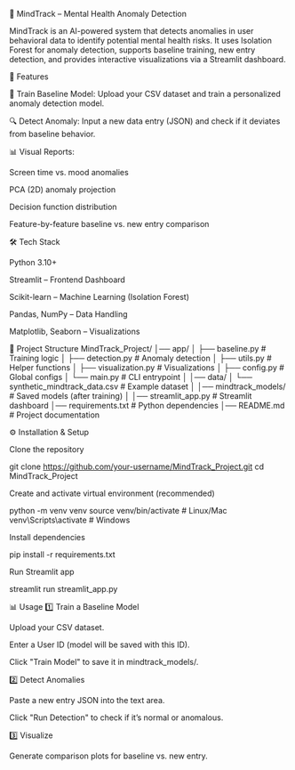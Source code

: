 🧠 MindTrack – Mental Health Anomaly Detection

MindTrack is an AI-powered system that detects anomalies in user behavioral data to identify potential mental health risks.
It uses Isolation Forest for anomaly detection, supports baseline training, new entry detection, and provides interactive visualizations via a Streamlit dashboard.

🚀 Features

📂 Train Baseline Model: Upload your CSV dataset and train a personalized anomaly detection model.

🔍 Detect Anomaly: Input a new data entry (JSON) and check if it deviates from baseline behavior.

📊 Visual Reports:

Screen time vs. mood anomalies

PCA (2D) anomaly projection

Decision function distribution

Feature-by-feature baseline vs. new entry comparison

🛠️ Tech Stack

Python 3.10+

Streamlit – Frontend Dashboard

Scikit-learn – Machine Learning (Isolation Forest)

Pandas, NumPy – Data Handling

Matplotlib, Seaborn – Visualizations

📂 Project Structure
MindTrack_Project/
│── app/
│   ├── baseline.py        # Training logic
│   ├── detection.py       # Anomaly detection
│   ├── utils.py           # Helper functions
│   ├── visualization.py   # Visualizations
│   ├── config.py          # Global configs
│   └── main.py            # CLI entrypoint
│
│── data/
│   └── synthetic_mindtrack_data.csv  # Example dataset
│
│── mindtrack_models/      # Saved models (after training)
│
│── streamlit_app.py       # Streamlit dashboard
│── requirements.txt       # Python dependencies
│── README.md              # Project documentation

⚙️ Installation & Setup

Clone the repository

git clone https://github.com/your-username/MindTrack_Project.git
cd MindTrack_Project


Create and activate virtual environment (recommended)

python -m venv venv
source venv/bin/activate      # Linux/Mac
venv\Scripts\activate         # Windows


Install dependencies

pip install -r requirements.txt


Run Streamlit app

streamlit run streamlit_app.py

📊 Usage
1️⃣ Train a Baseline Model

Upload your CSV dataset.

Enter a User ID (model will be saved with this ID).

Click "Train Model" to save it in mindtrack_models/.

2️⃣ Detect Anomalies

Paste a new entry JSON into the text area.

Click "Run Detection" to check if it’s normal or anomalous.

3️⃣ Visualize

Generate comparison plots for baseline vs. new entry.
